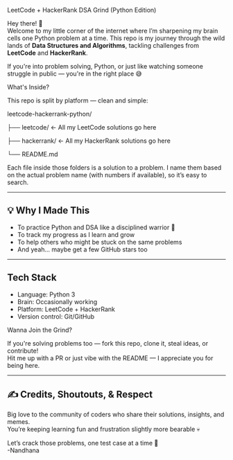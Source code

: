  LeetCode + HackerRank DSA Grind (Python Edition)

Hey there! 👋  
Welcome to my little corner of the internet where I’m sharpening my brain cells one Python problem at a time. This repo is my journey through the wild lands of **Data Structures and Algorithms**, tackling challenges from **LeetCode** and **HackerRank**.

If you're into problem solving, Python, or just like watching someone struggle in public — you're in the right place 😅

 What's Inside?

This repo is split by platform — clean and simple:

leetcode-hackerrank-python/

├── leetcode/ ← All my LeetCode solutions go here

├── hackerrank/ ← All my HackerRank solutions go here

└── README.md 

Each file inside those folders is a solution to a problem. I name them based on the actual problem name (with numbers if available), so it’s easy to search.

---

## 💡 Why I Made This

- To practice Python and DSA like a disciplined warrior 🥷
- To track my progress as I learn and grow
- To help others who might be stuck on the same problems
- And yeah... maybe get a few GitHub stars too 

---

##  Tech Stack

-  Language: Python 3
-  Brain: Occasionally working
-  Platform: LeetCode + HackerRank
-  Version control: Git/GitHub



 Wanna Join the Grind?

If you're solving problems too — fork this repo, clone it, steal ideas, or contribute!  
Hit me up with a PR or just vibe with the README — I appreciate you for being here.

---

## ✍️ Credits, Shoutouts, & Respect

Big love to the community of coders who share their solutions, insights, and memes.  
You’re keeping learning fun and frustration slightly more bearable 💀

Let’s crack those problems, one test case at a time 💪  
-Nandhana 



